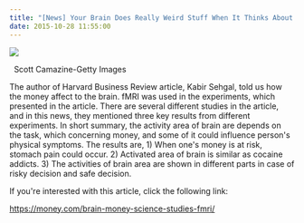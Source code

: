 ```yaml
---
title: "[News] Your Brain Does Really Weird Stuff When It Thinks About Money"
date: 2015-10-28 11:55:00
---
```


![](https://img.money.com/2015/10/151026_em_brainonmoney.jpg?quality=60&w=800#50)

  Scott Camazine-Getty Images

The author of Harvard Business Review article, Kabir Sehgal, told us how the money affect to the brain. fMRI was used in the experiments, which presented in the article. There are several different studies in the article, and in this news, they mentioned three key results from different experiments. In short summary, the activity area of brain are depends on the task, which concerning money, and some of it could influence person's physical symptoms. The results are, 1) When one's money is at risk, stomach pain could occur. 2) Activated area of brain is similar as cocaine addicts. 3) The activities of brain area are shown in different parts in case of risky decision and safe decision.

If you're interested with this article, click the following link:

<https://money.com/brain-money-science-studies-fmri/>

